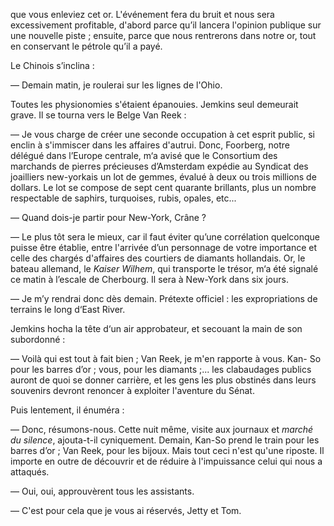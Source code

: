que vous enleviez cet or. L'événement fera du bruit et nous sera excessivement profitable, d'abord parce qu’il lancera l'opinion publique sur une nouvelle piste ; ensuite, parce que nous rentrerons dans notre or, tout en conservant le pétrole qu’il a payé.

Le Chinois s’inclina :

— Demain matin, je roulerai sur les lignes de l'Ohio.

Toutes les physionomies s'étaient épanouies. Jemkins seul demeurait grave. Il se tourna vers le Belge Van Reek :

— Je vous charge de créer une seconde occupation à cet esprit public, si
enclin à s'immiscer dans les affaires d'autrui. Donc, Foorberg, notre délégué
dans l’Europe centrale, m‘a avisé que le Consortium des marchands de pierres précieuses d’Amsterdam expédie au Syndicat des joailliers new-yorkais un lot de gemmes, évalué à deux ou trois millions de dollars. Le lot se compose de sept cent quarante brillants, plus un nombre respectable de saphirs, turquoises, rubis, opales, etc...

— Quand dois-je partir pour New-York, Crâne ?

— Le plus tôt sera le mieux, car il faut éviter qu’une corrélation quelconque puisse être établie, entre l'arrivée d’un personnage de votre importance et celle des chargés d'affaires des courtiers de diamants hollandais. Or, le bateau allemand, le _Kaiser Wilhem_, qui transporte le trésor, m‘a été signalé ce matin à l’escale de Cherbourg. Il sera à New-York dans six jours.

— Je m’y rendrai donc dès demain. Prétexte officiel : les expropriations
de terrains le long d‘East River.

Jemkins hocha la tête d‘un air approbateur, et secouant la main de son
subordonné :

— Voilà qui est tout à fait bien ; Van Reek, je m'en rapporte à vous. Kan-
So pour les barres d’or ; vous, pour les diamants ;... les clabaudages publics auront de quoi se donner carrière, et les gens les plus obstinés dans leurs souvenirs devront renoncer à exploiter l'aventure du Sénat.

Puis lentement, il énuméra :

— Donc, résumons-nous. Cette nuit même, visite aux journaux et _marché du silence_, ajouta-t-il cyniquement. Demain, Kan-So prend le train pour les
barres d’or ; Van Reek, pour les bijoux. Mais tout ceci n'est qu'une riposte.
Il importe en outre de découvrir et de réduire à l'impuissance celui qui nous
a attaqués.

— Oui, oui, approuvèrent tous les assistants.

— C'est pour cela que je vous ai réservés, Jetty et Tom.
